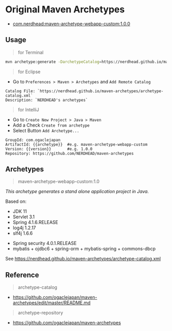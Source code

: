 Original Maven Archetypes
==========================

* [com.nerdhead:maven-archetype-webapp-custom:1.0.0](#maven-archetype-webapp-custom)

## Usage

> for Terminal

```bash
mvn archetype:generate -DarchetypeCatalog=https://nerdhead.github.io/maven-archetypes/archetype-catalog.xml
```

> for Eclipse

* Go to `Preferences > Maven > Archetypes` and `Add Remote Catalog`

```
Catalog File: `https://nerdhead.github.io/maven-archetypes/archetype-catalog.xml`   
Description: `NERDHEAD's archetypes`
```

> for IntelliJ

* Go to `Create New Project > Java > Maven`
* Add a Check `Create from archetype`
* Select Button `Add Archetype...`

```
GroupId: com.ogaclejapan
ArtifactId: {{archetype}}  #e.g. maven-archetype-webapp-custom
Version: {{version}}       #e.g. 1.0.0
Repository: https://github.com/NERDHEAD/maven-archetypes
```

## Archetypes

> maven-archetype-webapp-custom:1.0

_This archetype generates a stand alone application project in Java._

Based on:
* JDK 11
* Servlet 3.1
* Spring 4.1.6.RELEASE
* log4j 1.2.17
* slf4j 1.6.6

- Spring security 4.0.1.RELEASE
- mybatis + ojdbc6 + spring-orm + mybatis-spring + commons-dbcp

See https://nerdhead.github.io/maven-archetypes/archetype-catalog.xml



## Reference

> archetype-catalog

   * https://github.com/ogaclejapan/maven-archetypes/edit/master/README.md

> archetype-repository

   * https://github.com/ogaclejapan/maven-archetypes
